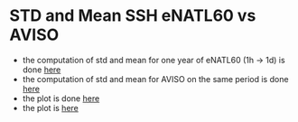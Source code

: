 # STD and Mean SSH eNATL60 vs AVISO

 - the computation of std and mean for one year of eNATL60 (1h -> 1d) is done [here](https://github.com/ocean-next/eNATL60/blob/master/analysis/mesoscale-variability/2019-11-25-AA-std-mean-ssh-eNATL60-1h-to-1d.ipynb)
 - the computation of std and mean for AVISO on the same period is done [here](https://github.com/ocean-next/eNATL60/blob/master/analysis/mesoscale-variability/2019-11-25-AA-std-mean-ssh-AVISO.ipynb)
 - the plot is done [here](https://github.com/ocean-next/eNATL60/blob/master/analysis/mesoscale-variability/2019-11-25-AA-plots-std-mean-ssh-AVISO-eNATL60-mac.ipynb)
 - the plot is [here](https://github.com/ocean-next/eNATL60/blob/master/analysis/mesoscale-variability/std-mean-SSH-AVISO-eNATL60-BLBT02.png)
